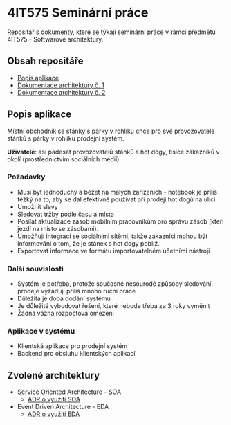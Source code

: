 # 4IT575 Seminární práce
Repositář s dokumenty, které se týkají seminární práce v rámci předmětu 4IT575 - Softwarové architektury.

## Obsah repositáře
- [Popis aplikace](https://github.com/MichalMoudry/4IT575-seminarni-prace#popis-aplikace "Popis aplikace")
- [Dokumentace architektury č. 1](https://github.com/MichalMoudry/4IT575-seminarni-prace/tree/main/dokumentace%20architektury/architektura%201 "Dokumentace architektury č. 1")
- [Dokumentace architektury č. 2](https://github.com/MichalMoudry/4IT575-seminarni-prace/tree/main/dokumentace%20architektury/architektura%202 "Dokumentace architektury č. 2")

## Popis aplikace
Místní obchodník se stánky s párky v rohlíku chce pro své provozovatele stánků s párky v rohlíku prodejní systém.

**Uživatelé**: asi padesát provozovatelů stánků s hot dogy, tisíce zákazníků v okolí (prostřednictvím sociálních médií).

### Požadavky
- Musí být jednoduchý a běžet na malých zařízeních - notebook je příliš těžký na to, aby se dal efektivně používat při prodeji hot dogů na ulici
- Umožnit slevy
- Sledovat tržby podle času a místa
- Posílat aktualizace zásob mobilním pracovníkům pro správu zásob (kteří jezdí na místo se zásobami).
- Umožňují integraci se sociálními sítěmi, takže zákazníci mohou být informováni o tom, že je stánek s hot dogy poblíž.
- Exportovat informace ve formátu importovatelném účetními nástroji

### Další souvislosti
- Systém je potřeba, protože současné nesourodé způsoby sledování prodeje vyžadují příliš mnoho ruční práce
- Důležitá je doba dodání systému
- Je důležité vybudovat řešení, které nebude třeba za 3 roky vyměnit
- Žádná vážná rozpočtová omezení

### Aplikace v systému
- Klientská aplikace pro prodejní systém
- Backend pro obsluhu klientských aplikací

## Zvolené architektury
- Service Oriented Architecture - SOA
    - [ADR o využítí SOA](./dokumentace%20architektury/architektura%201/rozhodnutí/2_rozhodnuti_o_celkove_architekture_systemu.md "ADR o využítí SOA")
- Event Driven Architecture - EDA
    - [ADR o využítí EDA](./dokumentace%20architektury/architektura%202/rozhodnutí/2_rozhodnuti_o_celkove_architekture_systemu.md "ADR o využítí EDA")
